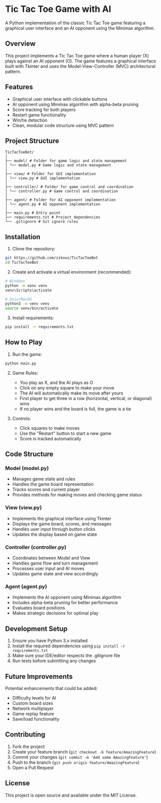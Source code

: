 # Tic Tac Toe Game with AI

A Python implementation of the classic Tic Tac Toe game featuring a graphical user interface and an AI opponent using the Minimax algorithm.

## Overview

This project implements a Tic Tac Toe game where a human player (X) plays against an AI opponent (O). The game features a graphical interface built with Tkinter and uses the Model-View-Controller (MVC) architectural pattern.

## Features

- Graphical user interface with clickable buttons
- AI opponent using Minimax algorithm with alpha-beta pruning
- Score tracking for both players
- Restart game functionality
- Win/tie detection
- Clean, modular code structure using MVC pattern

## Project Structure

```
TicTacToeBot/
│
├── model/ # Folder for game logic and state management
│ └── model.py # Game logic and state management
│
├── view/ # Folder for GUI implementation
│ └── view.py # GUI implementation
│
├── controller/ # Folder for game control and coordination
│ └── controller.py # Game control and coordination
│
├── agent/ # Folder for AI opponent implementation
│ └── agent.py # AI opponent implementation
│
├── main.py # Entry point
├── requirements.txt # Project dependencies
└── .gitignore # Git ignore rules
```

## Installation

1. Clone the repository:

```bash
git https://github.com/zikous/TicTacToeBot
cd TicTacToeBot
```

2. Create and activate a virtual environment (recommended):

```bash
# Windows
python -m venv venv
venv\Scripts\activate

# Unix/MacOS
python3 -m venv venv
source venv/bin/activate
```

3. Install requirements:

```bash
pip install -r requirements.txt
```

## How to Play

1. Run the game:

```python
python main.py
```

2. Game Rules:

   - You play as X, and the AI plays as O
   - Click on any empty square to make your move
   - The AI will automatically make its move after yours
   - First player to get three in a row (horizontal, vertical, or diagonal) wins
   - If no player wins and the board is full, the game is a tie

3. Controls:
   - Click squares to make moves
   - Use the "Restart" button to start a new game
   - Score is tracked automatically

## Code Structure

### Model (model.py)

- Manages game state and rules
- Handles the game board representation
- Tracks scores and current player
- Provides methods for making moves and checking game status

### View (view.py)

- Implements the graphical interface using Tkinter
- Displays the game board, scores, and messages
- Handles user input through button clicks
- Updates the display based on game state

### Controller (controller.py)

- Coordinates between Model and View
- Handles game flow and turn management
- Processes user input and AI moves
- Updates game state and view accordingly

### Agent (agent.py)

- Implements the AI opponent using Minimax algorithm
- Includes alpha-beta pruning for better performance
- Evaluates board positions
- Makes strategic decisions for optimal play

## Development Setup

1. Ensure you have Python 3.x installed
2. Install the required dependencies using `pip install -r requirements.txt`
3. Make sure your IDE/editor respects the .gitignore file
4. Run tests before submitting any changes

## Future Improvements

Potential enhancements that could be added:

- Difficulty levels for AI
- Custom board sizes
- Network multiplayer
- Game replay feature
- Save/load functionality

## Contributing

1. Fork the project
2. Create your feature branch (`git checkout -b feature/AmazingFeature`)
3. Commit your changes (`git commit -m 'Add some AmazingFeature'`)
4. Push to the branch (`git push origin feature/AmazingFeature`)
5. Open a Pull Request

## License

This project is open source and available under the MIT License.
